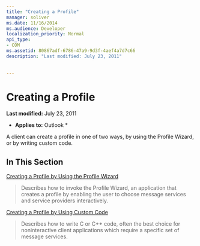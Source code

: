 ```yaml
---
title: "Creating a Profile"
manager: soliver
ms.date: 11/16/2014
ms.audience: Developer
localization_priority: Normal
api_type:
- COM
ms.assetid: 80867adf-6786-47a9-9d3f-4aef4a7d7c66
description: "Last modified: July 23, 2011"
 
 
---
```


# Creating a Profile

 **Last modified:** July 23, 2011 
  
 * **Applies to:** Outlook * 
  
A client can create a profile in one of two ways, by using the Profile Wizard, or by writing custom code.
  
## In This Section

[Creating a Profile by Using the Profile Wizard](creating-a-profile-by-using-the-profile-wizard.md)
  
> Describes how to invoke the Profile Wizard, an application that creates a profile by enabling the user to choose message services and service providers interactively.
    
[Creating a Profile by Using Custom Code](creating-a-profile-by-using-custom-code.md)
  
> Describes how to write C or C++ code, often the best choice for noninteractive client applications which require a specific set of message services.
    

